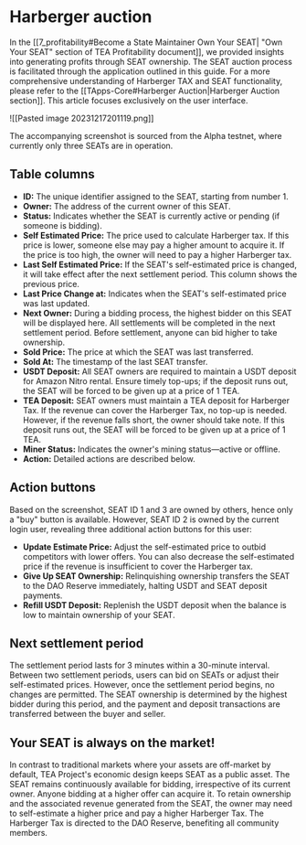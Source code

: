 # Harberger auction

In the [[7_profitability#Become a State Maintainer Own Your SEAT| "Own Your SEAT" section of TEA Profitability document]], we provided insights into generating profits through SEAT ownership. The SEAT auction process is facilitated through the application outlined in this guide. For a more comprehensive understanding of Harberger TAX and SEAT functionality, please refer to the [[TApps-Core#Harberger Auction|Harberger Auction section]]. This article focuses exclusively on the user interface.

![[Pasted image 20231217201119.png]]

The accompanying screenshot is sourced from the Alpha testnet, where currently only three SEATs are in operation.

## Table columns

- **ID:** The unique identifier assigned to the SEAT, starting from number 1.
- **Owner:** The address of the current owner of this SEAT.
- **Status:** Indicates whether the SEAT is currently active or pending (if someone is bidding).
- **Self Estimated Price:** The price used to calculate Harberger tax. If this price is lower, someone else may pay a higher amount to acquire it. If the price is too high, the owner will need to pay a higher Harberger tax.
- **Last Self Estimated Price:** If the SEAT's self-estimated price is changed, it will take effect after the next settlement period. This column shows the previous price.
- **Last Price Change at:** Indicates when the SEAT's self-estimated price was last updated.
- **Next Owner:** During a bidding process, the highest bidder on this SEAT will be displayed here. All settlements will be completed in the next settlement period. Before settlement, anyone can bid higher to take ownership.
- **Sold Price:** The price at which the SEAT was last transferred.
- **Sold At:** The timestamp of the last SEAT transfer.
- **USDT Deposit:** All SEAT owners are required to maintain a USDT deposit for Amazon Nitro rental. Ensure timely top-ups; if the deposit runs out, the SEAT will be forced to be given up at a price of 1 TEA.
- **TEA Deposit:** SEAT owners must maintain a TEA deposit for Harberger Tax. If the revenue can cover the Harberger Tax, no top-up is needed. However, if the revenue falls short, the owner should take note. If this deposit runs out, the SEAT will be forced to be given up at a price of 1 TEA.
- **Miner Status:** Indicates the owner's mining status—active or offline.
- **Action:** Detailed actions are described below.

## Action buttons

Based on the screenshot, SEAT ID 1 and 3 are owned by others, hence only a "buy" button is available. However, SEAT ID 2 is owned by the current login user, revealing three additional action buttons for this user:

- **Update Estimate Price:** Adjust the self-estimated price to outbid competitors with lower offers. You can also decrease the self-estimated price if the revenue is insufficient to cover the Harberger tax.
- **Give Up SEAT Ownership:** Relinquishing ownership transfers the SEAT to the DAO Reserve immediately, halting USDT and SEAT deposit payments.
- **Refill USDT Deposit:** Replenish the USDT deposit when the balance is low to maintain ownership of your SEAT.

## Next settlement period

The settlement period lasts for 3 minutes within a 30-minute interval. Between two settlement periods, users can bid on SEATs or adjust their self-estimated prices. However, once the settlement period begins, no changes are permitted. The SEAT ownership is determined by the highest bidder during this period, and the payment and deposit transactions are transferred between the buyer and seller.

## Your SEAT is always on the market!

In contrast to traditional markets where your assets are off-market by default, TEA Project's economic design keeps SEAT as a public asset. The SEAT remains continuously available for bidding, irrespective of its current owner. Anyone bidding at a higher offer can acquire it. To retain ownership and the associated revenue generated from the SEAT, the owner may need to self-estimate a higher price and pay a higher Harberger Tax. The Harberger Tax is directed to the DAO Reserve, benefiting all community members.

